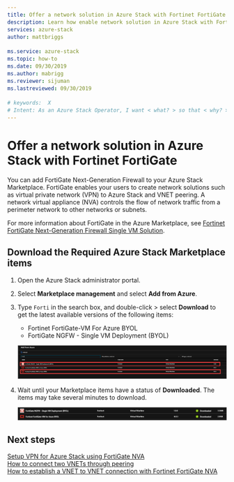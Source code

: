 ```yaml
---
title: Offer a network solution in Azure Stack with Fortinet FortiGate | Microsoft Docs
description: Learn how enable network solution in Azure Stack with Fortinet FortiGate
services: azure-stack
author: mattbriggs

ms.service: azure-stack
ms.topic: how-to
ms.date: 09/30/2019
ms.author: mabrigg
ms.reviewer: sijuman
ms.lastreviewed: 09/30/2019

# keywords:  X
# Intent: As an Azure Stack Operator, I want < what? > so that < why? >
---
```


# Offer a network solution in Azure Stack with Fortinet FortiGate

You can add FortiGate Next-Generation Firewall to your Azure Stack Marketplace. FortiGate enables your users to create network solutions such as virtual private network (VPN) to Azure Stack and VNET peering. A network virtual appliance (NVA) controls the flow of network traffic from a perimeter network to other networks or subnets. 

For more information about FortiGate in the Azure Marketplace, see [Fortinet FortiGate Next-Generation Firewall Single VM Solution](https://azuremarketplace.microsoft.com/en-us/marketplace/apps/fortinet.fortinet-FortiGate-singlevm).

## Download the Required Azure Stack Marketplace items

1.  Open the Azure Stack administrator portal.

2.  Select **Marketplace management** and select **Add from Azure**.

3. Type `Forti` in the search box, and double-click > select **Download** to get the latest available versions of the following items: 
    - Fortinet FortiGate-VM For Azure BYOL
    - FortiGate NGFW - Single VM Deployment (BYOL)

    ![Azure Stack FortiGate Fortinet](./media/azure-stack-network-solutions-enable/azure-stack-marketplace-FortiGate-fortinet.png)

2.  Wait until your Marketplace items have a status of **Downloaded**. The items may take several minutes to download.

    ![Azure Stack FortiGate Fortinet](./media/azure-stack-network-solutions-enable/image4.png)

## Next steps

[Setup VPN for Azure Stack using FortiGate NVA](../user/azure-stack-network-howto-vnet-to-onprem.md)  
[How to connect two VNETs through peering](../user/azure-stack-network-howto-vnet-to-vnet.md)  
[How to establish a VNET to VNET connection with Fortinet FortiGate NVA](../user/azure-stack-network-howto-vnet-to-vnet-stacks.md)  
